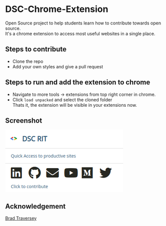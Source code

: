# DSC-Chrome-Extension
Open Source project to help students learn how to contribute towards open source.<br>
It's a chrome extension to access most useful websites in a single place.

## Steps to contribute
- Clone the repo
- Add your own styles and give a pull request

## Steps to run and add the extension to chrome
- Navigate to more tools -> extensions from top right corner in chrome.
- Click ``load unpacked`` and select the cloned folder<br>
Thats it,  the extension will be visible in your extensions now.
## Screenshot
![Chrome Extension](/assets/images/ss.png)

## Acknowledgement 
[Brad Traversey](https://www.youtube.com/watch?v=wHZCYi1K664)
